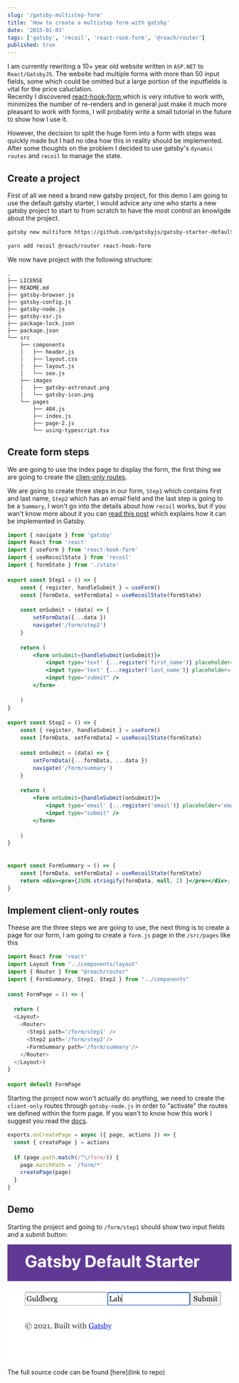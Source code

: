 ```yaml
---
slug: '/gatsby-multistep-form'
title: 'How to create a multistep form with gatsby'
date: '2015-01-03'
tags: ['gatsby', 'recoil', 'react-rook-form', '@reach/router']
published: true 
---
```


I am currently rewriting a 10+ year old website written in `ASP.NET` to `React/GatsbyJS`. The website had multiple forms with more than 50 input fields, some which could be omitted but a large portion of the inputfields is vital for the price caluclation.  
Recently I discovered [ react-hook-form ](https://react-hook-form.com/) which is very intutive to work with, minimizes the number of re-renders and in general just make it much more pleasant to work with forms, I will probably write a small tutorial in the future to show how I use it.  
  
However, the decision to split the huge form into a form with steps was quickly made but I had no idea how this in reality should be implemented. After some thoughts on the problem I decided to use gatsby's `dynamic routes` and `recoil` to manage the state. 

## Create a project
First of all we need a brand new gatsby project, for this demo I am going to use the default gatsby starter, I would advice any one who starts a new gatsby project to start to from scratch to have the most control an knowlgde about the project.

```bash
gatsby new multiform https://github.com/gatsbyjs/gatsby-starter-default
```


```sh
yarn add recoil @reach/router react-hook-form
```


We now have project with the following structure:
```
.
├── LICENSE
├── README.md
├── gatsby-browser.js
├── gatsby-config.js
├── gatsby-node.js
├── gatsby-ssr.js
├── package-lock.json
├── package.json
└── src
    ├── components
    │   ├── header.js
    │   ├── layout.css
    │   ├── layout.js
    │   └── seo.js
    ├── images
    │   ├── gatsby-astronaut.png
    │   └── gatsby-icon.png
    └── pages
        ├── 404.js
        ├── index.js
        ├── page-2.js
        └── using-typescript.tsx
```


## Create form steps 
We are going to use the index page to display the form, the first thing we are going to create the [clien-only routes](https://www.gatsbyjs.com/docs/how-to/routing/client-only-routes-and-user-authentication).

We are going to create three steps in our form, `Step1` which contains first and last name, `Step2` which has an email field and the last step is going to be a `Summary`, I won't go into the details about how `recoil` works, but if you wan't know more about it you can [read this post](jdskal) which explains how it can be implemented in Gatsby.


```jsx
import { navigate } from 'gatsby'
import React from 'react'
import { useForm } from 'react-hook-form'
import { useRecoilState } from 'recoil'
import { formState } from './state'
 
export const Step1 = () => {
    const { register, handleSubmit } = useForm()
    const [formData, setFormData] = useRecoilState(formState)

    const onSubmit = (data) => {
        setFormData({...data })
        navigate('/form/step2')
    }

    return (
        <form onSubmit={handleSubmit(onSubmit)}>
            <input type='text' {...register('first_name')} placeholder='first name'/>
            <input type='text' {...register('last_name')} placeholder='last name'/>
            <input type="submit" />
        </form>

    )
}

export const Step2 = () => {
    const { register, handleSubmit } = useForm()
    const [formData, setFormData] = useRecoilState(formState)

    const onSubmit = (data) => {
        setFormData({...formData, ...data })
        navigate('/form/summary')
    }

    return (
        <form onSubmit={handleSubmit(onSubmit)}>
            <input type='email' {...register('email')} placeholder='email'/>
            <input type="submit" />
        </form>

    )
}


export const FormSummary = () => {
    const [formData, setFormData] = useRecoilState(formState)
    return <div><pre>{JSON.stringify(formData, null, 2) }</pre></div>;
}
```

## Implement client-only routes
Theese are the three steps we are going to use, the next thing is to create a page for our form, I am going to create a `form.js` page in the `/src/pages` like this

```js
import React from 'react'
import Layout from "../components/layout"
import { Router } from "@reach/router"
import { FormSummary, Step1, Step2 } from "../components"

const FormPage = () => {

  return (
  <Layout>
    <Router>
      <Step1 path='/form/step1' />
      <Step2 path='/form/step2'/>
      <FormSummary path='/form/summary'/>
    </Router>
  </Layout>)
}

export default FormPage
```

Starting the project now won't actually do anything, we need to create the `client-only` routes through `gatsby-node.js` in order to "activate" the routes we defined within the form page.
If you wan't to know how this work I suggest you read the [docs](https://www.gatsbyjs.com/docs/how-to/routing/client-only-routes-and-user-authentication).

```js
exports.onCreatePage = async ({ page, actions }) => {
  const { createPage } = actions

  if (page.path.match(/^\/form/)) {
    page.matchPath = `/form/*`
    createPage(page)
  }
}
```

## Demo

Starting the project and going to `/form/step1` should show two input fields and a submit button: 




![GATSBY_EMPTY_ALT](../../images/form_multistep/step1.png)

The full source code can be found [here](link to repo)
